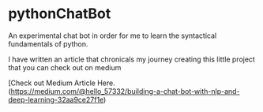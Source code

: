 # pythonChatBot
An experimental chat bot in order for me to learn the syntactical fundamentals of python.

I have written an article that chronicals my journey creating this little project that you can check out on medium 

[Check out Medium Article Here.(https://medium.com/@hello_57332/building-a-chat-bot-with-nlp-and-deep-learning-32aa9ce27f1e)


